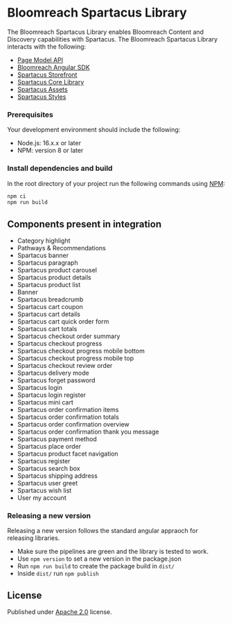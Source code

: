 # Bloomreach Spartacus Library

The Bloomreach Spartacus Library enables Bloomreach Content and Discovery capabilities with Spartacus. The Bloomreach
Spartacus Library interacts with the following:

- [Page Model API](https://documentation.bloomreach.com/content/reference/pages-endpoint)
- [Bloomreach Angular SDK](https://www.npmjs.com/package/@bloomreach/ng-sdk)
- [Spartacus Storefront](https://www.npmjs.com/package/@spartacus/storefront)
- [Spartacus Core Library](https://www.npmjs.com/package/@spartacus/core)
- [Spartacus Assets](https://www.npmjs.com/package/@spartacus/assets)
- [Spartacus Styles](https://www.npmjs.com/package/@spartacus/styles)

### Prerequisites

Your development environment should include the following:

- Node.js: 16.x.x or later
- NPM: version 8 or later

### Install dependencies and build

In the root directory of your project run the following commands using [NPM](https://docs.npmjs.com/cli/npm):

```bash
npm ci
npm run build
```

## Components present in integration

- Category highlight
- Pathways & Recommendations
- Spartacus banner
- Spartacus paragraph
- Spartacus product carousel
- Spartacus product details
- Spartacus product list
- Banner
- Spartacus breadcrumb
- Spartacus cart coupon
- Spartacus cart details
- Spartacus cart quick order form
- Spartacus cart totals
- Spartacus checkout order summary
- Spartacus checkout progress
- Spartacus checkout progress mobile bottom
- Spartacus checkout progress mobile top
- Spartacus checkout review order
- Spartacus delivery mode
- Spartacus forget password
- Spartacus login
- Spartacus login register
- Spartacus mini cart
- Spartacus order confirmation items
- Spartacus order confirmation totals
- Spartacus order confirmation overview
- Spartacus order confirmation thank you message
- Spartacus payment method
- Spartacus place order
- Spartacus product facet navigation
- Spartacus register
- Spartacus search box
- Spartacus shipping address
- Spartacus user greet
- Spartacus wish list
- User my account

### Releasing a new version

Releasing a new version follows the standard angular appraoch for releasing libraries.

- Make sure the pipelines are green and the library is tested to work.
- Use `npm version` to set a new version in the package.json
- Run `npm run build` to create the package build in `dist/`
- Inside `dist/` run `npm publish`

## License

Published under [Apache 2.0](http://www.apache.org/licenses/LICENSE-2.0) license.
